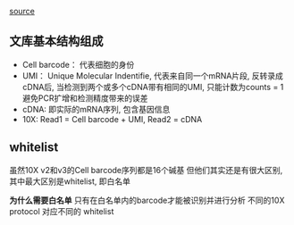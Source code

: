 [source](https://mp.weixin.qq.com/s/tR_rOniEfMdCq3i-iDijUQ)

## 文库基本结构组成
- Cell barcode： 代表细胞的身份
- UMI：          Unique Molecular Indentifie, 代表来自同一个mRNA片段, 反转录成cDNA后,
                 当检测到两个或多个cDNA带有相同的UMI, 只能计数为counts = 1
                 避免PCR扩增和检测精度带来的误差
- cDNA:          即实际的mRNA序列, 包含基因信息
- 10X:           Read1 = Cell barcode + UMI, Read2 = cDNA


## whitelist
虽然10X v2和v3的Cell barcode序列都是16个碱基
但他们其实还是有很大区别, 其中最大区别是whitelist, 即白名单

**为什么需要白名单**
只有在白名单内的barcode才能被识别并进行分析
不同的10X protocol 对应不同的 whitelist

